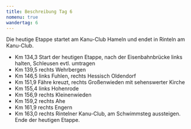 ```yaml
---
title: Beschreibung Tag 6
nomenu: true
wandertag: 6
---
```


Die heutige Etappe startet am Kanu-Club Hameln und endet in Rinteln am Kanu-Club.

- Km 134,3 Start der heutigen Etappe, nach der Eisenbahnbrücke links halten, Schleusen evtl. umtragen
-	Km 139,5 rechts Wehrbergen
-	Km 146,5 links Fuhlen, rechts Hessisch Oldendorf
-	Km 151,9 Fähre kreuzt, rechts Großenwieden mit sehenswerter Kirche
-	Km 155,4 links Hohenrode
-	Km 156,9 rechts Kleinenwieden
-	Km 159,2 rechts Ahe
-	Km 161,9 rechts Engern
-	Km 163,0 rechts Rintelner Kanu-Club, am Schwimmsteg aussteigen. Ende der heutigen Etappe.


